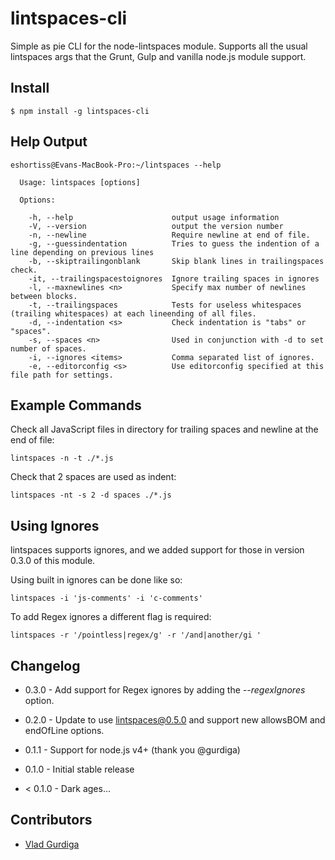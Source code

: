 lintspaces-cli
==============

Simple as pie CLI for the node-lintspaces module. Supports all the usual
lintspaces args that the Grunt, Gulp and vanilla node.js module support.

## Install
```
$ npm install -g lintspaces-cli
```


## Help Output
```
eshortiss@Evans-MacBook-Pro:~/lintspaces --help

  Usage: lintspaces [options]

  Options:

    -h, --help                      output usage information
    -V, --version                   output the version number
    -n, --newline                   Require newline at end of file.
    -g, --guessindentation          Tries to guess the indention of a line depending on previous lines
    -b, --skiptrailingonblank       Skip blank lines in trailingspaces check.
    -it, --trailingspacestoignores  Ignore trailing spaces in ignores
    -l, --maxnewlines <n>           Specify max number of newlines between blocks.
    -t, --trailingspaces            Tests for useless whitespaces (trailing whitespaces) at each lineending of all files.
    -d, --indentation <s>           Check indentation is "tabs" or "spaces".
    -s, --spaces <n>                Used in conjunction with -d to set number of spaces.
    -i, --ignores <items>           Comma separated list of ignores.
    -e, --editorconfig <s>          Use editorconfig specified at this file path for settings.
```

## Example Commands

Check all JavaScript files in directory for trailing spaces and newline at the
end of file:

```
lintspaces -n -t ./*.js
```

Check that 2 spaces are used as indent:

```
lintspaces -nt -s 2 -d spaces ./*.js
```

## Using Ignores
lintspaces supports ignores, and we added support for those in version 0.3.0 of
this module.

Using built in ignores can be done like so:

```
lintspaces -i 'js-comments' -i 'c-comments'
```

To add Regex ignores a different flag is required:

```
lintspaces -r '/pointless|regex/g' -r '/and|another/gi '
```

## Changelog

* 0.3.0 - Add support for Regex ignores by adding the *--regexIgnores* option.

* 0.2.0 - Update to use lintspaces@0.5.0 and support new allowsBOM and
endOfLine options.

* 0.1.1 - Support for node.js v4+ (thank you @gurdiga)

* 0.1.0 - Initial stable release

* < 0.1.0 - Dark ages...

## Contributors
* [Vlad Gurdiga](https://github.com/gurdiga)
